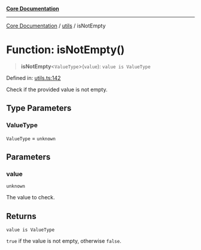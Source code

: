 [**Core Documentation**](../../README.md)

***

[Core Documentation](../../README.md) / [utils](../README.md) / isNotEmpty

# Function: isNotEmpty()

> **isNotEmpty**\<`ValueType`\>(`value`): `value is ValueType`

Defined in: [utils.ts:142](https://github.com/stonemjs/core/blob/3581a30de158e951ead319c3cc6abead0be9639f/src/utils.ts#L142)

Check if the provided value is not empty.

## Type Parameters

### ValueType

`ValueType` = `unknown`

## Parameters

### value

`unknown`

The value to check.

## Returns

`value is ValueType`

`true` if the value is not empty, otherwise `false`.
